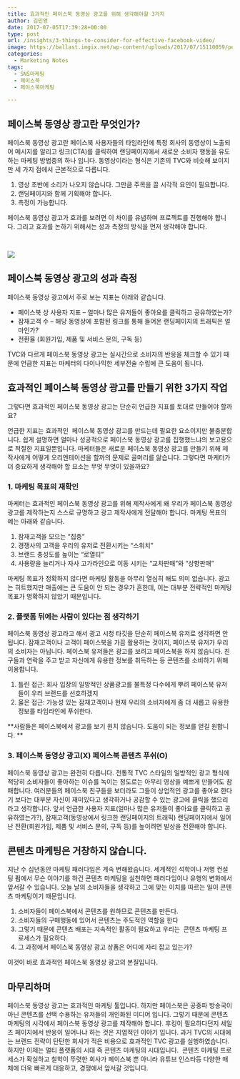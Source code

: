 ```yaml
---
title: 효과적인 페이스북 동영상 광고를 위해 생각해야할 3가지
author: 김민영
date: 2017-07-05T17:39:28+00:00
type: post
url: /insights/3-things-to-consider-for-effective-facebook-video/
image: https://ballast.imgix.net/wp-content/uploads/2017/07/15110059/pexels-photo-267399.jpeg?auto=compress,format
categories:
  - Marketing Notes
tags:
  - SNS마케팅
  - 페이스북
  - 페이스북마케팅

---
```


## 페이스북 동영상 광고란 무엇인가?

페이스북 동영상 광고란 페이스북 사용자들의 타임라인에 특정 회사의 동영상이 노출되어 메시지를 알리고 링크(CTA)를 클릭하여 랜딩페이지에서 새로운 소비자 행동을 유도하는 마케팅 방법중의 하나 입니다. 동영상이라는 형식은 기존의 TVC와 비슷해 보이지만 세 가지 점에서 근본적으로 다릅니다.

  1. 영상 초반에 소리가 나오지 않습니다. 그만큼 주목을 끌 시각적 요인이 필요합니다.
  2. 랜딩페이지와 함께 기획해야 합니다.
  3. 측정이 가능합니다.

페이스북 동영상 광고가 효과를 보려면 이 차이를 유념하며 프로젝트를 진행해야 합니다. 그리고 효과를 논하기 위해서는 성과 측정의 방식을 먼저 생각해야 합니다.

&nbsp;

![](https://s3-ap-northeast-2.amazonaws.com/ballast-website-images/wp-content/uploads/2017/07/pexels-photo-267399-300x188.jpeg)


## 페이스북 동영상 광고의 성과 측정

페이스북 동영상 광고에서 주로 보는 지표는 아래와 같습니다.

  * 페이스북 상 사용자 지표 &#8211; 얼마나 많은 유저들이 좋아요를 클릭하고 공유하였는가?
  * 잠재고객 수 &#8211; 해당 동영상에 포함된 링크를 통해 들어온 랜딩페이지의 트래픽은 얼마인가?
  * 전환율 (회원가입, 제품 및 서비스 문의, 구독 등)

TVC와 다르게 페이스북 동영상 광고는 실시간으로 소비자의 반응을 체크할 수 있기 때문에 언급한 지표는 마케터의 다이나믹한 세부전술 수립에 큰 도움이 됩니다.

## 효과적인 페이스북 동영상 광고를 만들기 위한 3가지 작업
그렇다면 효과적인 페이스북 동영상 광고는 단순히 언급한 지표를 토대로 만들어야 할까요?
  
언급한 지표는 효과적인  페이스북 동영상 광고를 만드는데 필요한 요소이지만 불충분합니다. 쉽게 설명하면 얼마나 성공적으로 페이스북 동영상 광고를 집행했느냐의 보고용으로 적절한 지표일뿐입니다. 마케터들은 새로운 페이스북 동영상 광고를 만들기 위해 제작사에게 어떻게 오리엔테이션을 할까의 문제로 골머리를 앓습니다. 그렇다면 마케터가 더 중요하게 생각해야 할 요소는 무엇 무엇이 있을까요?

### 1. 마케팅 목표의 재확인

마케터는 효과적인 페이스북 동영상 광고를 위해 제작사에게 왜 우리가 페이스북 동영상 광고를 제작하는지 스스로 규명하고 광고 제작사에게 전달해야 합니다. 마케팅 목표의 예는 아래와 같습니다.

  1. 잠재고객을 모으는 &#8220;집중&#8221;
  2. 경쟁사의 고객을 우리의 유저로 전환시키는 &#8220;스위치&#8221;
  3. 브랜드 충성도를 높이는 &#8220;로열티&#8221;
  4. 사용량을 늘리거나 자사 고가라인으로 이동 시키는 &#8220;교차판매&#8221;와 &#8220;상향판매&#8221;

마케팅 목표가 정확하지 않다면 마케팅 활동을 아무리 열심히 해도 의미 없습니다. 광고는 히트했지만 매출에는 큰 도움이 안 되는 경우가 흔한데, 이는 대부분 전략적인 마케팅 목표가 명확하지 않았기 때문입니다.

### 2. 플랫폼 뒤에는 사람이 있다는 점 생각하기
페이스북 동영상 광고라고 해서 광고 시청 타깃을 단순히 페이스북 유저로 생각하면 안 됩니다. 잠재고객이나 고객이 페이스북을 가끔 활용하는 것이지, 페이스북 유저가 우리의 소비자는 아닙니다. 페이스북 유저들은 광고를 보려고 페이스북을 하지 않습니다. 친구들과 연락을 주고 받고 자신에게 유용한 정보를 취득하는 등 콘텐츠를 소비하기 위해 이용합니다.

  1. 틀린 접근: 회사 입장의 일방적인 상품광고를 불특정 다수에게 뿌려 페이스북 유저들이 우리 브랜드를 선호하겠지
  2. 옳은 접근: 가능성 있는 잠재고객이나 현재 우리의 소비자에게 좀 더 새롭고 유용한 정보를 타임라인에 푸쉬한다.

**사람들은 페이스북에서 광고를 보기 원치 않습니다. 도움이 되는 정보를 얻길 원합니다. **

### 3. 페이스북 동영상 광고(X) 페이스북 콘텐츠 푸쉬(O)

페이스북 동영상 광고는 완전히 다릅니다. 전통적 TVC 스타일의 일방적인 광고 형식에 적당히 소비자들이 좋아하는 이슈를 녹이는 정도로는 아무리 영상을 예쁘게 만들어도 참패합니다.
여러분들의 페이스북 친구들을 보더라도 그들이 상업적인 광고를 좋아요 한다기 보다는 대부분 자신이 재미있다고 생각하거나 공감할 수 있는 광고에 클릭을 했으리라고 생각합니다.
앞서 언급한 사용자 지표(얼마나 많은 유저들이 좋아요를 클릭하고 공유하였는가?), 잠재고객(동영상에서 링크한 랜딩페이지의 트래픽) 랜딩페이지에서 일어난 전환(회원가입, 제품 및 서비스 문의, 구독 등)를 높이려면 발상을 전환해야 합니다.

## 콘텐츠 마케팅은 거창하지 않습니다.

지난 수 십년동안 마케팅 패러다임은 계속 변해왔습니다. 세계적인 석학이나 저명 컨설팅 펌에서 무슨 이야기를 하건 콘텐츠 마케팅을 실천하면 패러다임이나 유행의 변화에서 앞서갈 수 있습니다. 오늘 날의 소비자들을 생각하고 그에 맞는 이치를 따르는 일이 콘텐츠 마케팅이기 때문입니다.

  1. 소비자들이 페이스북에서 콘텐츠를 원하므로 콘텐츠를 만든다.
  2. 소비자들의 구매행동에 있어서 콘텐츠는 주도적인 역할을 한다
  3. 그렇기 때문에 콘텐츠 배포는 지속적인 활동이 필요하고 우리는  콘텐츠 마케팅 프로세스가 필요하다.
  4. 그 과정에서 페이스북 동영상 광고 상품은 어디에 자리 잡고 있는가?

이것이 바로 효과적인 페이스북 동영상 광고의 본질입니다.

## 마무리하며

페이스북 동영상 광고는 효과적인 마케팅 툴입니다. 하지만 페이스북은 공중파 방송국이 아닌 콘텐츠를 선택 수용하는 유저들의 개인화된 미디어 입니다. 그렇기 때문에 콘텐츠 마케팅의 시각에서 페이스북 동영상 광고를 제작해야 합니다.
후킹이 필요하다던지 세일즈 페이지에서 반응이 일어나냐 하는 것은 지엽적인 이야기 입니다. 과거 TVC의 시대에는 브랜드 전략이 탄탄한 회사가 적은 비용으로 효과적인 TVC 광고를 실행하였습니다.
하지만 이제는 멀티 플랫폼의 시대 즉 콘텐츠 마케팅의 시대입니다.  콘텐츠 마케팅 프로세스가 확실하고 철학이 뚜렷한 회사가 페이스북 뿐 아니라 유튜브 인스타등 다양한 매체에 더욱 빠르게 대응하고, 경쟁에서 앞서갈 것입니다.